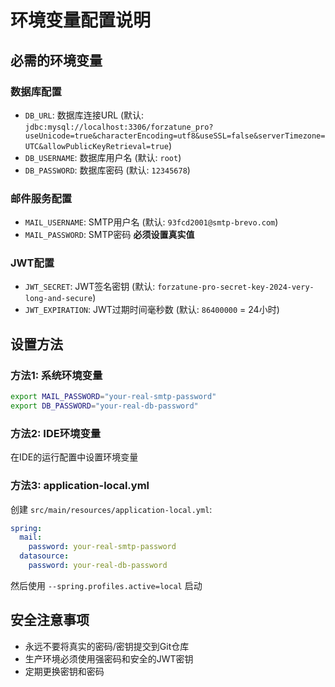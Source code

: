 # 环境变量配置说明

## 必需的环境变量

### 数据库配置
- `DB_URL`: 数据库连接URL (默认: `jdbc:mysql://localhost:3306/forzatune_pro?useUnicode=true&characterEncoding=utf8&useSSL=false&serverTimezone=UTC&allowPublicKeyRetrieval=true`)
- `DB_USERNAME`: 数据库用户名 (默认: `root`)
- `DB_PASSWORD`: 数据库密码 (默认: `12345678`)

### 邮件服务配置
- `MAIL_USERNAME`: SMTP用户名 (默认: `93fcd2001@smtp-brevo.com`)
- `MAIL_PASSWORD`: SMTP密码 **必须设置真实值**

### JWT配置
- `JWT_SECRET`: JWT签名密钥 (默认: `forzatune-pro-secret-key-2024-very-long-and-secure`)
- `JWT_EXPIRATION`: JWT过期时间毫秒数 (默认: `86400000` = 24小时)

## 设置方法

### 方法1: 系统环境变量
```bash
export MAIL_PASSWORD="your-real-smtp-password"
export DB_PASSWORD="your-real-db-password"
```

### 方法2: IDE环境变量
在IDE的运行配置中设置环境变量

### 方法3: application-local.yml
创建 `src/main/resources/application-local.yml`:
```yaml
spring:
  mail:
    password: your-real-smtp-password
  datasource:
    password: your-real-db-password
```
然后使用 `--spring.profiles.active=local` 启动

## 安全注意事项
- 永远不要将真实的密码/密钥提交到Git仓库
- 生产环境必须使用强密码和安全的JWT密钥
- 定期更换密钥和密码